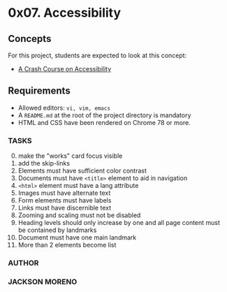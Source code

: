 # 0x07. Accessibility

## Concepts

For this project, students are expected to look at this concept:

+ [A Crash Course on Accessibility](https://intranet.hbtn.io/concepts/186)

## Requirements

+ Allowed editors: `vi, vim, emacs`
+ A `README.md` at the root of the project directory is mandatory
+ HTML and CSS have been rendered on Chrome 78 or more.

### TASKS

0. make the "works" card focus visible
1. add the skip-links
2. Elements must have sufficient color contrast
3. Documents must have `<title>` element to aid in navigation
4. `<html>` element must have a lang attribute
5. Images must have alternate text
6. Form elements must have labels
7. Links must have discernible text
8. Zooming and scaling must not be disabled
9. Heading levels should only increase by one and all page content must be contained by landmarks
10. Document must have one main landmark
11. More than 2 elements become list

### AUTHOR

### JACKSON MORENO
